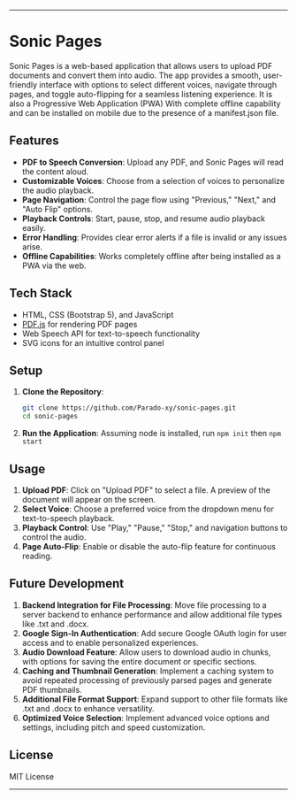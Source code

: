 

---

# Sonic Pages

Sonic Pages is a web-based application that allows users to upload PDF documents and convert them into audio. The app provides a smooth, user-friendly interface with options to select different voices, navigate through pages, and toggle auto-flipping for a seamless listening experience. It is also a Progressive Web Application (PWA) With complete offline capability and can be installed on mobile due to the presence of a manifest.json file.

## Features

- **PDF to Speech Conversion**: Upload any PDF, and Sonic Pages will read the content aloud.
- **Customizable Voices**: Choose from a selection of voices to personalize the audio playback.
- **Page Navigation**: Control the page flow using "Previous," "Next," and "Auto Flip" options.
- **Playback Controls**: Start, pause, stop, and resume audio playback easily.
- **Error Handling**: Provides clear error alerts if a file is invalid or any issues arise.
- **Offline Capabilities**: Works completely offline after being installed as a PWA via the web.

## Tech Stack

- HTML, CSS (Bootstrap 5), and JavaScript
- [PDF.js](https://mozilla.github.io/pdf.js/) for rendering PDF pages
- Web Speech API for text-to-speech functionality
- SVG icons for an intuitive control panel

## Setup

1. **Clone the Repository**:
   ```bash
   git clone https://github.com/Parado-xy/sonic-pages.git
   cd sonic-pages
   ```

2. **Run the Application**:
   Assuming node is installed, run `npm init` then `npm start`

## Usage

1. **Upload PDF**: Click on "Upload PDF" to select a file. A preview of the document will appear on the screen.
2. **Select Voice**: Choose a preferred voice from the dropdown menu for text-to-speech playback.
3. **Playback Control**: Use "Play," "Pause," "Stop," and navigation buttons to control the audio.
4. **Page Auto-Flip**: Enable or disable the auto-flip feature for continuous reading.

## Future Development

1. **Backend Integration for File Processing**: Move file processing to a server backend to enhance performance and allow additional file types like .txt and .docx.
2. **Google Sign-In Authentication**: Add secure Google OAuth login for user access and to enable personalized experiences.
3. **Audio Download Feature**: Allow users to download audio in chunks, with options for saving the entire document or specific sections.
4. **Caching and Thumbnail Generation**: Implement a caching system to avoid repeated processing of previously parsed pages and generate PDF thumbnails.
5. **Additional File Format Support**: Expand support to other file formats like .txt and .docx to enhance versatility.
6. **Optimized Voice Selection**: Implement advanced voice options and settings, including pitch and speed customization.

## License

MIT License

---

